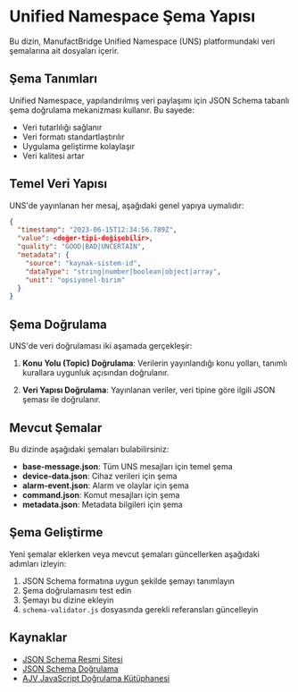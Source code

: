 # Unified Namespace Şema Yapısı

Bu dizin, ManufactBridge Unified Namespace (UNS) platformundaki veri şemalarına ait dosyaları içerir.

## Şema Tanımları

Unified Namespace, yapılandırılmış veri paylaşımı için JSON Schema tabanlı şema doğrulama mekanizması kullanır. Bu sayede:

- Veri tutarlılığı sağlanır
- Veri formatı standartlaştırılır
- Uygulama geliştirme kolaylaşır
- Veri kalitesi artar

## Temel Veri Yapısı

UNS'de yayınlanan her mesaj, aşağıdaki genel yapıya uymalıdır:

```json
{
  "timestamp": "2023-06-15T12:34:56.789Z",
  "value": <değer-tipi-değişebilir>,
  "quality": "GOOD|BAD|UNCERTAIN",
  "metadata": {
    "source": "kaynak-sistem-id",
    "dataType": "string|number|boolean|object|array",
    "unit": "opsiyonel-birim"
  }
}
```

## Şema Doğrulama

UNS'de veri doğrulaması iki aşamada gerçekleşir:

1. **Konu Yolu (Topic) Doğrulama**: Verilerin yayınlandığı konu yolları, tanımlı kurallara uygunluk açısından doğrulanır.

2. **Veri Yapısı Doğrulama**: Yayınlanan veriler, veri tipine göre ilgili JSON şeması ile doğrulanır.

## Mevcut Şemalar

Bu dizinde aşağıdaki şemaları bulabilirsiniz:

- **base-message.json**: Tüm UNS mesajları için temel şema
- **device-data.json**: Cihaz verileri için şema
- **alarm-event.json**: Alarm ve olaylar için şema
- **command.json**: Komut mesajları için şema
- **metadata.json**: Metadata bilgileri için şema

## Şema Geliştirme

Yeni şemalar eklerken veya mevcut şemaları güncellerken aşağıdaki adımları izleyin:

1. JSON Schema formatına uygun şekilde şemayı tanımlayın
2. Şema doğrulamasını test edin
3. Şemayı bu dizine ekleyin
4. `schema-validator.js` dosyasında gerekli referansları güncelleyin

## Kaynaklar

- [JSON Schema Resmi Sitesi](https://json-schema.org/)
- [JSON Schema Doğrulama](https://json-schema.org/understanding-json-schema/)
- [AJV JavaScript Doğrulama Kütüphanesi](https://ajv.js.org/) 
